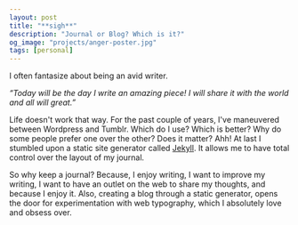 ```yaml
---
layout: post
title: "**sigh**"
description: "Journal or Blog? Which is it?"
og_image: "projects/anger-poster.jpg"
tags: [personal]
---
```


I often fantasize about being an avid writer.

<i> “Today will be the day I write an amazing piece! I will share it with the world and all will great.”</i>

Life doesn't work that way. For the past couple of years, I've maneuvered between Wordpress and Tumblr. Which do I use? Which is better? Why do some people prefer one over the other? Does it matter? Ahh! At last I stumbled upon a static site generator called <a href="https://jekyllrb.com/" target="_blank">Jekyll</a>. It allows me to have total control over the layout of my journal.

So why keep a journal? Because, I enjoy writing, I want to improve my writing, I want to have an outlet on the web to share my thoughts, and because I enjoy it. Also, creating a blog through a static generator, opens the door for experimentation with web typography, which I absolutely love and obsess over.


